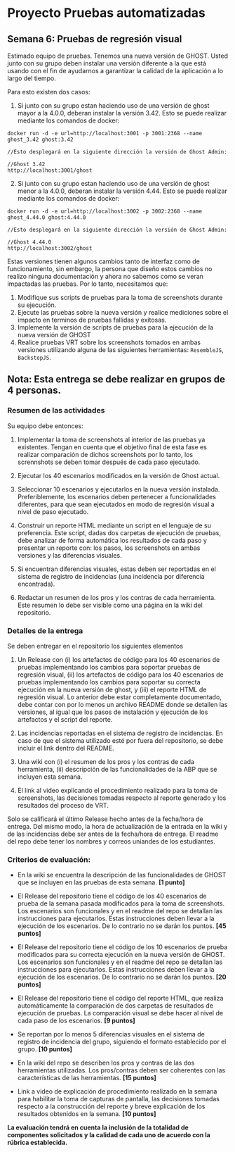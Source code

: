 
# Proyecto Pruebas automatizadas

## Semana  6: Pruebas de regresión visual

Estimado equipo de pruebas. Tenemos una nueva versión de GHOST. Usted junto con su grupo deben instalar una versión diferente a la que está usando con el fin de ayudarnos a garantizar la calidad de la aplicación a lo largo del tiempo.

Para esto existen dos casos:
1. Si junto con su grupo estan haciendo uso de una versión de ghost mayor a la 4.0.0, deberan instalar la versión 3.42. Esto se puede realizar mediante los comandos de docker:

```
docker run -d -e url=http://localhost:3001 -p 3001:2368 --name ghost_3.42 ghost:3.42

//Esto desplegará en la siguiente dirección la versión de Ghost Admin:

//Ghost 3.42
http://localhost:3001/ghost
```

2. Si junto con su grupo estan haciendo uso de una versión de ghost menor a la 4.0.0, deberan instalar la versión 4.44. Esto se puede realizar mediante los comandos de docker:

```
docker run -d -e url=http://localhost:3002 -p 3002:2368 --name ghost_4.44.0 ghost:4.44.0

//Esto desplegará en la siguiente dirección la versión de Ghost Admin:

//Ghost 4.44.0
http://localhost:3002/ghost
```

Estas versiones tienen algunos cambios tanto de interfaz como de funcionamiento, sin embargo, la persona que diseño estos cambios no realizo ninguna documentación y ahora no sabemos como se veran impactadas las pruebas. Por lo tanto, necesitamos que:  
 1. Modifique sus scripts de pruebas para la toma de screenshots durante su ejecución.
 2. Ejecute las pruebas sobre la nueva versión y realice mediciones sobre el impacto en terminos de pruebas fallidas y exitosas.
 3. Implemente la versión de scripts de pruebas para la ejecución de la nueva versión de GHOST
 4. Realice pruebas VRT sobre los screenshots tomados en ambas versiones utilizando alguna de las siguientes herramientas: `ResembleJS`, `BackstopJS`.

 ## Nota: Esta entrega se debe realizar en grupos de 4 personas.

### Resumen de las actividades

Su equipo debe entonces:

1. Implementar la toma de screenshots al interior de las pruebas ya existentes. Tengan en cuenta que el objetivo final de esta fase es realizar comparación de dichos screenshots por lo tanto, los scrennshots se deben tomar después de cada paso ejecutado.

2. Ejecutar los 40 escenarios modificados en la versión de Ghost actual.

3. Seleccionar 10 escenarios y ejecutarlos en la nueva versión instalada. Preferiblemente, los escenarios deben pertenecer a funcionalidades diferentes, para que sean ejecutados en modo de regresión visual a nivel de paso ejecutado.

4. Construir un reporte HTML mediante un script en el lenguaje de su preferencia. Este script, dadas dos carpetas de ejecución de pruebas, debe analizar de forma automática los resultados de cada paso y presentar un reporte con: los pasos, los screenshots en ambas versiones y las diferencias visuales.

5. Si encuentran diferencias visuales, estas deben ser reportadas en el sistema de registro de incidencias (una incidencia por diferencia encontrada).

6. Redactar un resumen de los pros y los contras de cada herramienta. Este resumen lo debe ser visible como una página en la wiki del repositorio.



### Detalles de la entrega
Se deben entregar en el repositorio los siguientes elementos

1. Un Release con (i) los artefactos de código para los 40 escenarios de pruebas implementando los cambios para soportar pruebas de regresión visual, (ii) los artefactos de código para los 40 escenarios de pruebas implementando los cambios para soportar su correcta ejecución en la nueva versión de ghost, y (iii) el reporte HTML de regresión visual. Lo anterior debe estar completamente documentado, debe contar con por lo menos un archivo README donde se detallen las versiones, al igual que los pasos de instalación y ejecución de los artefactos y el script del reporte.

2. Las incidencias reportadas en el sistema de registro de incidencias. En caso de que el sistema utilizado esté por fuera del repositorio, se debe incluir el link dentro del README.

3. Una wiki con (i) el resumen de los pros y los contras de cada herramienta, (ii) descripción de las funcionalidades de la ABP que se incluyen esta semana.

4. El link al video explicando el procedimiento realizado para la toma de screenshots, las decisiones tomadas respecto al reporte generado y los resultados del proceso de VRT.

Solo se calificará el último Release hecho antes de la fecha/hora de entrega. Del mismo modo, la hora de actualización de la entrada en la wiki y de las incidencias debe ser antes de la fecha/hora de entrega. El readme del repo debe tener los nombres y correos uniandes de los estudiantes.




### Criterios de evaluación:

- En la wiki se encuentra la descripción de las funcionalidades de GHOST que se incluyen en las pruebas de esta semana. **[1 punto]**

- El Release del repositorio tiene el código de los 40 escenarios de prueba de la semana pasada modificados para la toma de screenshots. Los escenarios son funcionales y en el readme del repo se detallan las instrucciones para ejecutarlos. Estas instrucciones deben llevar a la ejecución de los escenarios. De lo contrario no se darán los puntos. **[45 puntos]**

- El Release del repositorio tiene el código de los 10 escenarios de prueba modificados para su correcta ejecución en la nueva versión de GHOST. Los escenarios son funcionales y en el readme del repo se detallan las instrucciones para ejecutarlos. Estas instrucciones deben llevar a la ejecución de los escenarios. De lo contrario no se darán los puntos.  **[20 puntos]**

- El Release del repositorio tiene el código del reporte HTML, que realiza automáticamente la comparación de dos carpetas de resultados de ejecución de pruebas. La comparación visual se debe hacer al nivel de cada paso de los escenarios. **[9 puntos]**

- Se reportan por lo menos 5 diferencias visuales en el sistema de registro de incidencia del grupo, siguiendo el formato establecido por el grupo. **[10 puntos]**

- En la wiki del repo se describen los pros y contras de las dos herramientas utilizadas. Los pros/contras deben ser coherentes con las características de las herramientas. **[15 puntos]**

- Link a video de explicación de procedimiento realizado en la semana para habilitar la toma de capturas de pantalla, las decisiones tomadas respecto a la construcción del reporte y breve explicación de los resultados obtenidos en la semana. **[10 puntos]**

 **La evaluación tendrá en cuenta la inclusión de la totalidad de componentes solicitados y la calidad de cada uno de acuerdo con la rúbrica establecida.**
